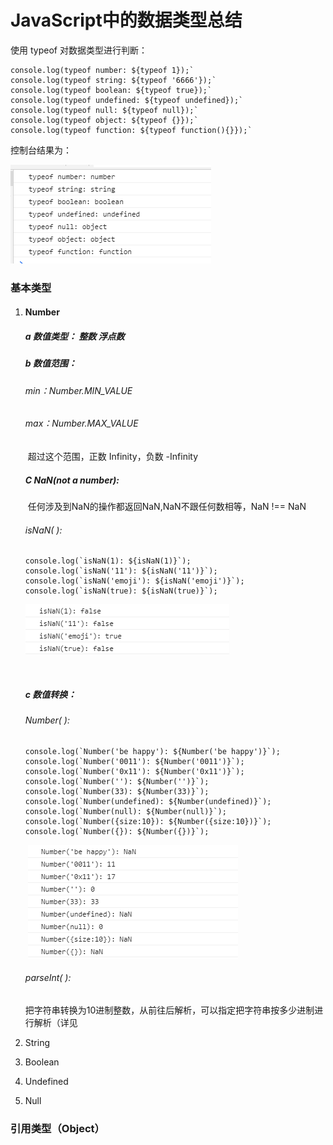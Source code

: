 # JavaScript中的数据类型总结

使用 typeof 对数据类型进行判断：

```
console.log(typeof number: ${typeof 1});`
console.log(typeof string: ${typeof '6666'});`
console.log(typeof boolean: ${typeof true});`
console.log(typeof undefined: ${typeof undefined});`
console.log(typeof null: ${typeof null});`
console.log(typeof object: ${typeof {}});`
console.log(typeof function: ${typeof function(){}});`
```

控制台结果为：

![3.0](..\pictures\3.0.png)

### 基本类型

1. #### Number

   ##### a 数值类型： 整数 浮点数

   ##### b 数值范围：

   ###### 	min：Number.MIN_VALUE

   ###### 	max：Number.MAX_VALUE

   ​	超过这个范围，正数 Infinity，负数 -Infinity

   ##### C NaN(not a number):	

   ​	任何涉及到NaN的操作都返回NaN,NaN不跟任何数相等，NaN !== NaN

   ###### 	isNaN( ):

   ```
   console.log(`isNaN(1): ${isNaN(1)}`);
   console.log(`isNaN('11'): ${isNaN('11')}`);
   console.log(`isNaN('emoji'): ${isNaN('emoji')}`);
   console.log(`isNaN(true): ${isNaN(true)}`);
   ```

   ![3.2](..\pictures\3.2.png)

   ​	

   ##### c 数值转换：

   ###### 	Number( ):

   ```
   console.log(`Number('be happy'): ${Number('be happy')}`);
   console.log(`Number('0011'): ${Number('0011')}`);
   console.log(`Number('0x11'): ${Number('0x11')}`);
   console.log(`Number(''): ${Number('')}`);
   console.log(`Number(33): ${Number(33)}`);
   console.log(`Number(undefined): ${Number(undefined)}`);
   console.log(`Number(null): ${Number(null)}`);
   console.log(`Number({size:10}): ${Number({size:10})}`);
   console.log(`Number({}): ${Number({})}`);
   ```

   ​	![3.1](..\pictures\3.1.png)

   ###### 	parseInt( ):

   ​	把字符串转换为10进制整数，从前往后解析，可以指定把字符串按多少进制进行解析（详见

   [js进制转换]: 4js中进制转换.md）

   

2. String

3. Boolean

4. Undefined

5. Null

### 引用类型（Object）

